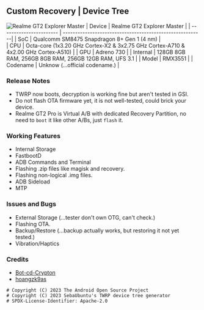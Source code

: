 ## Custom Recovery | Device Tree
![Realme GT2 Explorer Master](https://fdn2.mobgsm.com/vv/pics/realme/realme-gt2-master-explorer-03.jpg)
| Device                  | Realme GT2 Explorer Master                                      |
| ----------------------- | ---------------------------------------------------------|
| SoC                     | Qualcomm SM8475 Snapdragon 8+ Gen 1 (4 nm)                      |      
| CPU                     | Octa-core (1x3.20 GHz Cortex-X2 & 3x2.75 GHz Cortex-A710 & 4x2.00 GHz Cortex-A510)  |
| GPU                     | Adreno 730                                             |
| Internal                | 128GB 8GB RAM, 256GB 8GB RAM, 256GB 12GB RAM, UFS 3.1                 |
| Model                   | RMX3551 |
| Codename                | Unknow (...official codename.) |

### Release Notes
* TWRP now boots, decryption is working fine but aren't tested in GSI.
* Do not flash OTA firmware yet, it is not well-tested, could brick your device.
* Realme GT2 Pro is Virtual A/B with dedicated Recovery Partition, no need to `boot` it like other A/Bs, just `flash` it.

### Working Features
* Internal Storage
* FastbootD
* ADB Commands and Terminal
* Flashing .zip files like magisk and recovery.
* Flashing non-logical .img files.
* ADB Sideload
* MTP

### Issues and Bugs
* External Storage (...tester don't own OTG, can't check.)
* Flashing OTA.
* Backup/Restore (...backup actually works, but restoring it not yet tested.)
* Vibration/Haptics

### Credits

* [Bot-cd-Crypton](https://github.com/cd-Crypton)
* [hoangzk9as](https://github.com/hoangzk9as)


```
# Copyright (C) 2023 The Android Open Source Project
# Copyright (C) 2023 SebaUbuntu's TWRP device tree generator
# SPDX-License-Identifier: Apache-2.0
```
